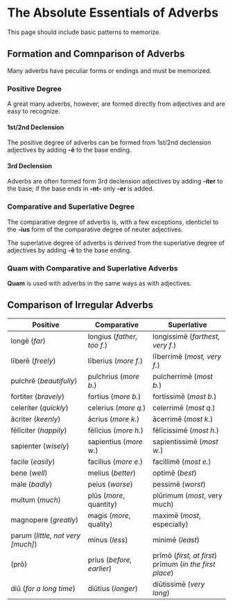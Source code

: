 # The Absolute Essentials of Adverbs

This page should include basic patterns to memorize.

## Formation and Comnparison of Adverbs

Many adverbs have peculiar forms or endings and must be memorized.

### Positive Degree

A great many adverbs, however, are formed directly from adjectives and are easy to recognize.

#### 1st/2nd Declension

The positive degree of adverbs can be formed from 1st/2nd declension adjectives by adding **-ē** to the base ending.

#### 3rd Declension

Adverbs are often formed form 3rd declension adjectives by adding **-iter** to the base; if the base ends in **-nt-** only **-er** is added.

### Comparative and Superlative Degree

The comparative degree of adverbs is, with a few exceptions, identiclel to the **-ius** form of the comparative degree of neuter adjectives.

The superlative degree of adverbs is derived from the superlative degree of adjectives by adding **-ē** to the base ending.

### Quam with Comparative and Superlative Adverbs

**Quam** is used with adverbs in the same ways as with adjectives.

## Comparison of Irregular Adverbs

| Positive | Comparative | Superlative |
| --- | --- | --- |
| longē (_far_)| longius (_father, too f._) | longissimē (_farthest, very f._) |
| līberē (_freely_)| līberius (_more f._) | līberrimē (_most, very f._) |
| pulchrē (_beautifully_) | pulchrius (_more b._) | pulcherrimē (_most b._) |
| fortiter (_bravely_) | fortius (_more b._) | fortissimē (_most b._) |
| celeriter (_quickly_) | celerius (_more q._) | celerrimē (_most q._) |
| ācriter (_keenly_) | ācrius (_more k._) | ācerrimē (_most k._) |
| fēlīciter (_happily_) | fēlīcius (_more h._) | fēlīcissimē (_most h._) |
| sapienter (_wisely_) | sapientius (_more w._) | sapientissimē (_most w._)  |
| facile (_easily_) | facilius (_more e._) | facillimē (_most e._) |
| bene (_well_) | melius (_better_) | optimē (_best_) |
| male (_badly_) | peius (_worse_) | pessimē (_worst_) |
| multum (_much_) | plūs (_more_, quantity) | plūrimum (_most_, very much) |
| magnopere (_greatly_) | magis (_more_, quality) | maximē (_most_, especially) |
| parum (_little, not very [much]_)| minus (_less_) | minimē (_least_) |
| (prō) | prius (_before, earlier_) | prīmō (_first, at first_) <br /> prīmum (_in the first place_) |
| diū (_for a long time_) | diūtius (_longer_) | diūtissimē (_very long_) |  